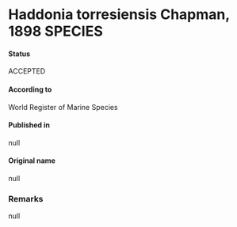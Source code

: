 Haddonia torresiensis Chapman, 1898 SPECIES
=======

#### Status
ACCEPTED

#### According to
World Register of Marine Species

#### Published in
null

#### Original name
null

### Remarks
null